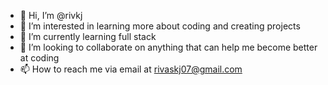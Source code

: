 - 👋 Hi, I’m @rivkj
- 👀 I’m interested in learning more about coding and creating projects
- 🌱 I’m currently learning full stack
- 💞️ I’m looking to collaborate on anything that can help me become better at coding
- 📫 How to reach me via email at rivaskj07@gmail.com

<!---
rivkj/rivkj is a ✨ special ✨ repository because its `README.md` (this file) appears on your GitHub profile.
You can click the Preview link to take a look at your changes.
--->
